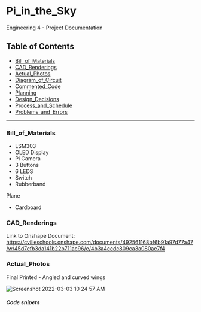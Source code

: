 # Pi_in_the_Sky
Engineering 4 - Project Documentation

## Table of Contents
* [Bill_of_Materials](#Bill_of_Materials)
* [CAD_Renderings](#CAD_Renderings)
* [Actual_Photos](#Actual_Photos)
* [Diagram_of_Circuit](#Diagram_of_Circuit)
* [Commented_Code](#Commented_Code)
* [Planning](#Planning)
* [Design_Decisions](#)
* [Process_and_Schedule](#)
* [Problems_and_Errors](#)
---

### Bill_of_Materials
- LSM303
- OLED Display
- Pi Camera
- 3 Buttons
- 6 LEDS
- Switch
- Rubberband

Plane
- Cardboard

### CAD_Renderings
Link to Onshape Document: https://cvilleschools.onshape.com/documents/492561168bf6b91a97d77a47/w/45d7efb3da141b22b711ac96/e/4b3a4ccdc809ca3a080ae7f4


### Actual_Photos
Final Printed - Angled and curved wings

![Screenshot 2022-03-03 10 24 57 AM](https://user-images.githubusercontent.com/60272021/156595463-9ebacbb5-0c09-4814-a178-cf23a2143108.png)

##### Code snipets

```
```
